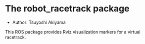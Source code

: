 # The robot_racetrack package

- Author: Tsuyoshi Akiyama

This ROS package provides Rviz visualization markers for a virtual racetrack.
